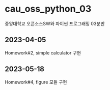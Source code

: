 # cau_oss_python_03
중앙대학교 오픈소스SW와 파이썬 프로그래밍 03분반

## 2023-04-05
Homework#2, simple calculator 구현

## 2023-05-18
Homework#4, figure 모듈 구현